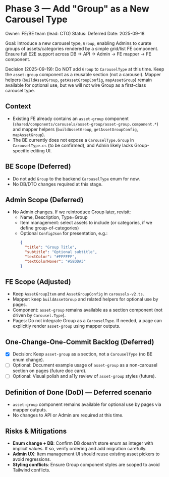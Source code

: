# Phase 3 — Add "Group" as a New Carousel Type

Owner: FE/BE team (lead: CTO)
Status: Deferred
Date: 2025-09-18

Goal: Introduce a new carousel type, `Group`, enabling Admins to curate groups of assets/categories rendered by a simple grid/list FE component. Ensure full E2E support across DB → API → Admin → FE mapper → FE component.

Decision (2025-09-19): Do NOT add `Group` to `CarouselType` at this time. Keep the `asset-group` component as a reusable section (not a carousel). Mapper helpers (`buildAssetGroup`, `getAssetGroupConfig`, `mapAssetGroup`) remain available for optional use, but we will not wire Group as a first-class carousel type.

## Context
- Existing FE already contains an `asset-group` component (`shared/components/carousels/asset-group/asset-group.component.*`) and mapper helpers (`buildAssetGroup`, `getAssetGroupConfig`, `mapAssetGroup`).
- The BE currently does not expose a `CarouselType.Group` in `CarouselType.cs` (to be confirmed), and Admin likely lacks Group-specific editing UI.

## BE Scope (Deferred)
- Do not add `Group` to the backend `CarouselType` enum for now.
- No DB/DTO changes required at this stage.

## Admin Scope (Deferred)
- No Admin changes. If we reintroduce Group later, revisit:
  - Name, Description, Type=Group
  - Item management: select assets to include (or categories, if we define group-of-categories)
  - Optional `ConfigJson` for presentation, e.g.:
    ```json
    {
      "title": "Group Title",
      "subtitle": "Optional subtitle",
      "textColor": "#FFFFFF",
      "textColorHover": "#58DDA3"
    }
    ```

## FE Scope (Adjusted)
- Keep `AssetGroupItem` and `AssetGroupConfig` in `carousels-v2.ts`.
- Mapper: keep `buildAssetGroup` and related helpers for optional use by pages.
- Component: `asset-group` remains available as a section component (not driven by `Carousel.Type`).
- Pages: Do not integrate Group as a `CarouselType`. If needed, a page can explicitly render `asset-group` using mapper outputs.

## One-Change-One-Commit Backlog (Deferred)
- [x] Decision: Keep `asset-group` as a section, not a `CarouselType` (no BE enum change).
- [ ] Optional: Document example usage of `asset-group` as a non-carousel section on pages (future doc card).
- [ ] Optional: Visual polish and a11y review of `asset-group` styles (future).

## Definition of Done (DoD) — Deferred scenario
- `asset-group` component remains available for optional use by pages via mapper outputs.
- No changes to API or Admin are required at this time.

## Risks & Mitigations
- **Enum change + DB**: Confirm DB doesn’t store enum as integer with implicit values. If so, verify ordering and add migration carefully.
- **Admin UX**: Item management UI should reuse existing asset pickers to avoid regressions.
- **Styling conflicts**: Ensure Group component styles are scoped to avoid Tailwind conflicts.
